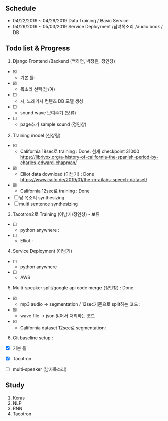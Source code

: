 
## Schedule 
* 04/22/2019 ~ 04/29/2019 Data Training / Basic Service
* 04/29/2019 ~ 05/03/2019 Service Deployment /남녀목소리 /audio book / DB


## Todo list & Progress
1. Django Frontend /Backend (백하연, 박정은, 정인창)
- [X] * 기본 틀: 
- [X] * 목소리 선택(남/여)
- [ ] * 시, 노래가사 컨텐츠 DB 모델 생성
- [ ] * sound wave 보여주기 (보류)
- [ ] * page추가 sample sound (정인창)


2. Training model (신상림)
- [X] * California 18sec로 training : Done. 현재 checkpoint 31000     
  https://librivox.org/a-history-of-california-the-spanish-period-by-charles-edward-chapman/
- [X] * Elliot data download (이남기) : Done  
  https://www.caito.de/2019/01/the-m-ailabs-speech-dataset/
- [X] * California 12sec로 training :  Done
- [ ] 남 목소리 synthesizing
- [ ] multi sentence synthesizing

3. Tacotron2로 Training (이남기/정인창) - 보류
- [ ] * python anywhere :   
- [ ] * Elliot  :

4. Service Deployment (이남기)
- [ ] * python anywhere
- [ ] * AWS



5. Multi-speaker split/google api code merge (정인창) : Done
- [X] * mp3 audio -> segmentation / 12sec기준으로 split하는 코드 : 
- [X] * wave file -> json 읽어서 처리하는 코드
- [X] * California dataset 12sec로 segmentation:   

6. Git baseline setup : 
- [X] 기본 틀
- [X] Tacotron 
- [ ] multi-speaker (남자목소리)



## Study
1. Keras 
2. NLP
3. RNN
4. Tacotron
